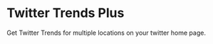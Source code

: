 Twitter Trends Plus
===================

Get Twitter Trends for multiple locations on your twitter home page.
